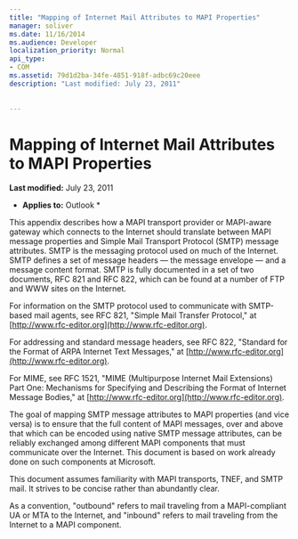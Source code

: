```yaml
---
title: "Mapping of Internet Mail Attributes to MAPI Properties"
manager: soliver
ms.date: 11/16/2014
ms.audience: Developer
localization_priority: Normal
api_type:
- COM
ms.assetid: 79d1d2ba-34fe-4851-918f-adbc69c20eee
description: "Last modified: July 23, 2011"
 
 
---
```


# Mapping of Internet Mail Attributes to MAPI Properties

 **Last modified:** July 23, 2011 
  
 * **Applies to:** Outlook * 
  
This appendix describes how a MAPI transport provider or MAPI-aware gateway which connects to the Internet should translate between MAPI message properties and Simple Mail Transport Protocol (SMTP) message attributes. SMTP is the messaging protocol used on much of the Internet. SMTP defines a set of message headers — the message envelope — and a message content format. SMTP is fully documented in a set of two documents, RFC 821 and RFC 822, which can be found at a number of FTP and WWW sites on the Internet.
  
For information on the SMTP protocol used to communicate with SMTP-based mail agents, see RFC 821, "Simple Mail Transfer Protocol," at [http://www.rfc-editor.org](http://www.rfc-editor.org).
  
For addressing and standard message headers, see RFC 822, "Standard for the Format of ARPA Internet Text Messages," at [http://www.rfc-editor.org](http://www.rfc-editor.org).
  
For MIME, see RFC 1521, "MIME (Multipurpose Internet Mail Extensions) Part One: Mechanisms for Specifying and Describing the Format of Internet Message Bodies," at [http://www.rfc-editor.org](http://www.rfc-editor.org).
  
The goal of mapping SMTP message attributes to MAPI properties (and vice versa) is to ensure that the full content of MAPI messages, over and above that which can be encoded using native SMTP message attributes, can be reliably exchanged among different MAPI components that must communicate over the Internet. This document is based on work already done on such components at Microsoft. 
  
This document assumes familiarity with MAPI transports, TNEF, and SMTP mail. It strives to be concise rather than abundantly clear.
  
As a convention, "outbound" refers to mail traveling from a MAPI-compliant UA or MTA to the Internet, and "inbound" refers to mail traveling from the Internet to a MAPI component.
  

